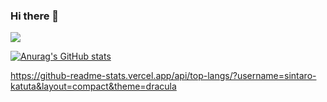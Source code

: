 ### Hi there 👋

![](https://komarev.com/ghpvc/?username=sintaro-katuta)

[![Anurag's GitHub stats](https://github-readme-stats.vercel.app/api?username=sintaro-katuta)](https://github.com/anuraghazra/github-readme-stats)

https://github-readme-stats.vercel.app/api/top-langs/?username=sintaro-katuta&layout=compact&theme=dracula
